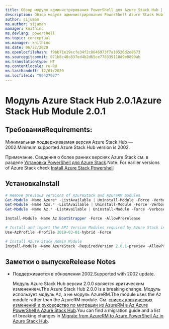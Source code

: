 ```yaml
---
title: Обзор модуля администрирования PowerShell для Azure Stack Hub | Документация Майкрософт
description: Обзор модуля администрирования PowerShell Azure Stack Hub с инструкциями по установке и настройке.
author: sijuman
ms.author: sijuman
manager: knithinc
ms.devlang: powershell
ms.topic: conceptual
ms.manager: knithinc
ms.date: 06/22/2020
ms.openlocfilehash: f9bb71e19ecfe34f2c8646973f7a10526d2e8673
ms.sourcegitcommit: 071b8c40c837ed4b2d65ce778339110d9e0899ab
ms.translationtype: HT
ms.contentlocale: ru-RU
ms.lasthandoff: 12/01/2020
ms.locfileid: "96427927"
---
```

# <a name="azure-stack-hub-module-201"></a><span data-ttu-id="5d688-103">Модуль Azure Stack Hub 2.0.1</span><span class="sxs-lookup"><span data-stu-id="5d688-103">Azure Stack Hub Module 2.0.1</span></span>

## <a name="requirements"></a><span data-ttu-id="5d688-104">Требования</span><span class="sxs-lookup"><span data-stu-id="5d688-104">Requirements:</span></span>

<span data-ttu-id="5d688-105">Минимальная поддерживаемая версия Azure Stack Hub — 2002.</span><span class="sxs-lookup"><span data-stu-id="5d688-105">Minimum supported Azure Stack Hub version is 2002.</span></span>

<span data-ttu-id="5d688-106">Примечание. Сведения о более ранних версиях Azure Stack см. в разделе [Установка PowerShell для Azure Stack](/azure/azure-stack/azure-stack-powershell-install#install-azure-stack-powershell).</span><span class="sxs-lookup"><span data-stu-id="5d688-106">Note: For earlier versions of Azure Stack check [Install Azure Stack Powershell](/azure/azure-stack/azure-stack-powershell-install#install-azure-stack-powershell)</span></span>

## <a name="install"></a><span data-ttu-id="5d688-107">Установка</span><span class="sxs-lookup"><span data-stu-id="5d688-107">Install</span></span>

```powershell
# Remove previous versions of AzureStack and AzureRM modules
Get-Module -Name Azure* -ListAvailable | Uninstall-Module -Force -Verbose -ErrorAction Continue
Get-Module -Name Azs.* -ListAvailable | Uninstall-Module -Force -Verbose -ErrorAction Continue
Get-Module -Name Az.* -ListAvailable | Uninstall-Module -Force -Verbose -ErrorAction Continue

Install-Module -Name Az.BootStrapper -Force -AllowPrerelease

# Install and import the API Version Modules required by Azure Stack into the current PowerShell session.
Use-AzProfile -Profile 2019-03-01-hybrid -Force

# Install Azure Stack Admin Module
Install-Module -Name AzureStack -RequiredVersion 2.0.1-preview -AllowPrerelease
```


## <a name="release-notes"></a><span data-ttu-id="5d688-108">Заметки о выпуске</span><span class="sxs-lookup"><span data-stu-id="5d688-108">Release Notes</span></span>

* <span data-ttu-id="5d688-109">Поддерживается в обновлении 2002.</span><span class="sxs-lookup"><span data-stu-id="5d688-109">Supported with 2002 update.</span></span>  

  <span data-ttu-id="5d688-110">Модуль Azure Stack Hub версии 2.0.0 является критическим изменением.</span><span class="sxs-lookup"><span data-stu-id="5d688-110">The Azure Stack Hub 2.0.0 is a breaking change.</span></span> <span data-ttu-id="5d688-111">Модуль использует модуль Az, а не модуль AzureRM.</span><span class="sxs-lookup"><span data-stu-id="5d688-111">The module uses the Az module rather than the AzureRM module.</span></span> <span data-ttu-id="5d688-112">См. [список критических изменений и руководство по миграции из AzureRM в Az Azure PowerShell в Azure Stack Hub](/azure-stack/operator/azure-stack-powershell-install).</span><span class="sxs-lookup"><span data-stu-id="5d688-112">You can find a migration guide and a list of breaking changes in [Migrate from AzureRM to Azure PowerShell Az in Azure Stack Hub](/azure-stack/operator/azure-stack-powershell-install).</span></span>